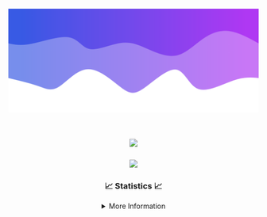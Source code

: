 ![Header](./IMG_4001.png)
<div align="center">

<h1 align="center">
  <a href="https://git.io/typing-svg">
    <img src="https://readme-typing-svg.herokuapp.com/?lines=Welcome+to+my+profile!+👋;JavaScript+developer.;&center=true&size=25">
  </a>
</h1>

<p align="center">
  <img src="https://lanyard.cnrad.dev/api/624702585596805130" />
</p>

### 📈 Statistics 📈
<details>
    <summary>More Information</summary>
    <br/>

<!--START_SECTION:waka-->
![Code Time](http://img.shields.io/badge/Code%20Time-10%20hrs%2012%20mins-blue)

![Profile Views](http://img.shields.io/badge/Profile%20Views-0-blue)

**🐱 My GitHub Data** 

> 📦 1.1 kB Used in GitHub's Storage 
 > 
> 🏆 23 Contributions in the Year 2023
 > 
> 🚫 Not Opted to Hire
 > 
> 📜 5 Public Repositories 
 > 
> 🔑 1 Private Repositories 
 > 
**I'm an Early 🐤** 

```text
🌞 Morning                126 commits         █████░░░░░░░░░░░░░░░░░░░░   20.59 % 
🌆 Daytime                235 commits         ██████████░░░░░░░░░░░░░░░   38.40 % 
🌃 Evening                225 commits         █████████░░░░░░░░░░░░░░░░   36.76 % 
🌙 Night                  26 commits          █░░░░░░░░░░░░░░░░░░░░░░░░   04.25 % 
```
📅 **I'm Most Productive on Thursday** 

```text
Monday                   105 commits         ████░░░░░░░░░░░░░░░░░░░░░   17.16 % 
Tuesday                  73 commits          ███░░░░░░░░░░░░░░░░░░░░░░   11.93 % 
Wednesday                114 commits         █████░░░░░░░░░░░░░░░░░░░░   18.63 % 
Thursday                 129 commits         █████░░░░░░░░░░░░░░░░░░░░   21.08 % 
Friday                   63 commits          ███░░░░░░░░░░░░░░░░░░░░░░   10.29 % 
Saturday                 61 commits          ██░░░░░░░░░░░░░░░░░░░░░░░   09.97 % 
Sunday                   67 commits          ███░░░░░░░░░░░░░░░░░░░░░░   10.95 % 
```


📊 **This Week I Spent My Time On** 

```text
🕑︎ Time Zone: America/New_York

💬 Programming Languages: 
No Activity Tracked This Week

🔥 Editors: 
No Activity Tracked This Week

🐱‍💻 Projects: 
No Activity Tracked This Week

💻 Operating System: 
No Activity Tracked This Week
```

**I Mostly Code in Java** 

```text
Java                     16 repos            █████████████████████░░░░   84.21 % 
JavaScript               2 repos             ███░░░░░░░░░░░░░░░░░░░░░░   10.53 % 
C++                      1 repo              █░░░░░░░░░░░░░░░░░░░░░░░░   05.26 % 
```



**Timeline**

![Lines of Code chart](https://raw.githubusercontent.com/DevDipin/DevDipin/main/assets/bar_graph.png)


 Last Updated on 07/10/2023 13:09:42 UTC
<!--END_SECTION:waka-->

![Footer](./IMG_4002.png)